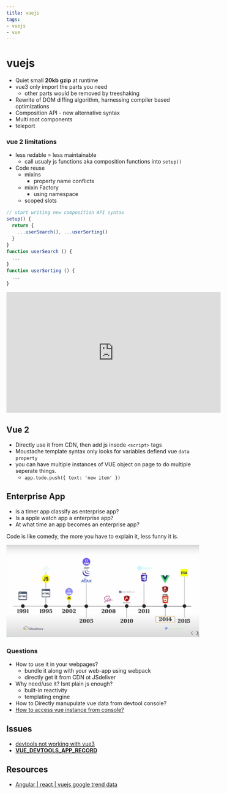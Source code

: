 ```yaml
---
title: vuejs
tags:
- vuejs
- vue
---
```


# vuejs

<TagLinks />

* Quiet small **20kb gzip** at runtime
* vue3 only import the parts you need
  * other parts would be removed by treeshaking
* Rewrite of DOM diffing algorithm, harnessing compiler based optimizations
* Composition API - new alternative syntax
* Multi root components
* teleport

### vue 2 limitations

* less redable $=$ less maintainable
  * call usualy js functions aka composition functions into `setup()`
* Code reuse
  * mixins
    * property name conflicts
  * mixin Factory
    * using namespace
  * scoped slots


```js
// start writing new composition API syntax
setup() {
  return {
    ...userSearch(), ...userSorting()
  }
}
function userSearch () {
  ...
}
function userSorting () {
  ...
}
```

<iframe width="560" height="315" src="https://www.youtube.com/embed/6HUjDKVn0e0" frameborder="0" allow="accelerometer; autoplay; encrypted-media; gyroscope; picture-in-picture" allowfullscreen></iframe>

## Vue 2

* Directly use it from CDN, then add js insode `<script>` tags
* Moustache template syntax only looks for variables defiend vue `data property`
* you can have multiple instances of VUE object on page to do multiple seperate things.
  * `app.todo.push({ text: 'new item' })`

## Enterprise App

* is a timer app classify as enterprise app?
* Is a apple watch app a enterprise app?
* At what time an app becomes an enterprise app?

Code is like comedy, the more you have to explain it, less funny it is.

![milestones in web technologies](../../assets/browser/web-technologies-milestones.png)

### Questions

* How to use it in your webpages?
  * bundle it along with your web-app using webpack
  * directly get it from CDN ot JSdeliver
* Why need/use it? Isnt plain js enough?
  * built-in reactivity
  * templating engine
* How to Directly manupulate vue data from devtool console?
* [How to access vue instance from console?](https://forum.vuejs.org/t/how-to-access-vue-from-chrome-console/3606)

## Issues

* [devtools not working with vue3](https://github.com/vuejs/vue-devtools/issues/1244)
* [__VUE_DEVTOOLS_APP_RECORD__](https://github.com/vuejs/vue-devtools/issues/1246)

## Resources

* [Angular | react | vuejs google trend data](https://trends.google.com/trends/explore?q=angular,react,vue)


<Footer />
